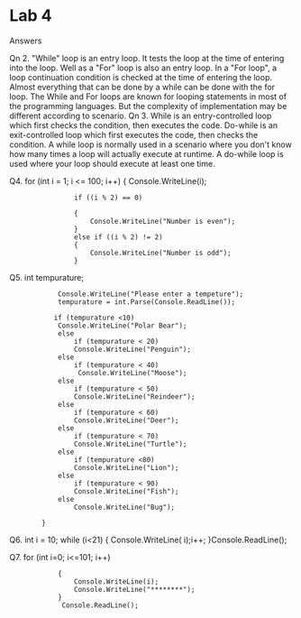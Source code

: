 # Lab 4

Answers 

Qn 2.  "While" loop is an entry loop. It tests the loop at the time of entering into the loop. Well as a "For" loop is also an entry loop. In a "For loop", a loop continuation condition is checked at the time of entering the loop. Almost everything that can be done by a while can be done with the for loop. The While and For loops are known for looping statements in most of the programming languages. But the complexity of implementation may be different according to scenario. 
Qn 3.   While is an entry-controlled loop which first checks the condition, then executes the code. Do-while is an exit-controlled loop which first executes the code, then checks the condition. A while loop is normally used in a scenario where you don't know how many times a loop will actually execute at runtime. A do-while loop is used where your loop should execute at least one time.

Q4.     	 for (int i = 1; i <= 100; i++)
                {
                    Console.WriteLine(i);

                    if ((i % 2) == 0)

                    {
                        Console.WriteLine("Number is even");
                    }
                    else if ((i % 2) != 2)
                    {
                        Console.WriteLine("Number is odd");
                    }

Q5.    		 int tempurature;
                  
                Console.WriteLine("Please enter a tempeture");
                tempurature = int.Parse(Console.ReadLine());

               if (tempurature <10)
                Console.WriteLine("Polar Bear");
                else
                    if (tempurature < 20)
                    Console.WriteLine("Penguin");
                else
                    if (tempurature < 40)
                     Console.WriteLine("Moose");
                else
                    if (tempurature < 50)
                    Console.WriteLine("Reindeer");
                else
                    if (tempurature < 60)
                    Console.WriteLine("Deer");
                else
                    if (tempurature < 70)
                    Console.WriteLine("Turtle");
                else
                    if (tempurature <80)
                    Console.WriteLine("Lion");
                else
                    if (tempurature < 90)
                    Console.WriteLine("Fish");
                else
                    Console.WriteLine("Bug");

            }
Q6.		    int i = 10;
                while (i<21)
                {
                    Console.WriteLine( i);i++;
                }Console.ReadLine();


Q7.    for (int i=0; i<=101; i++)
               
                {
                    Console.WriteLine(i);
                    Console.WriteLine("********");
                }
                 Console.ReadLine();


